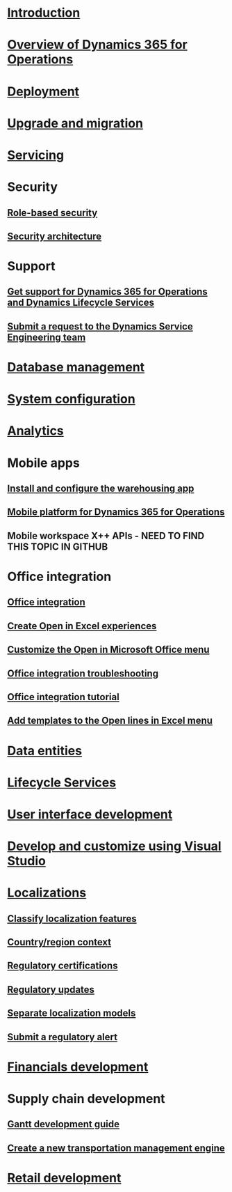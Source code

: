 # [Introduction](index.md)

# [Overview of Dynamics 365 for Operations](get-started/TOC.md)

# [Deployment](deployment/TOC.md)

# [Upgrade and migration](migration-upgrade/TOC.md)

# [Servicing](servicing/TOC.md)

# Security
## [Role-based security](system-administration/role-based-security.md)
## [Security architecture](system-administration/security-architecture.md)

# Support
## [Get support for Dynamics 365 for Operations and Dynamics Lifecycle Services](lifecycle-services/lcs-support.md)
## [Submit a request to the Dynamics Service Engineering team](lifecycle-services/submit-request-dynamics-service-engineering-team.md)

# [Database management](database-management/TOC.md)

# [System configuration](system-administration/TOC.md)

# [Analytics](analytics-bi-reporting/TOC.md)

# Mobile apps
## [Install and configure the warehousing app ](/manufacturing/warehouse-management/install-configure-warehousing-app.md)
## [Mobile platform for Dynamics 365 for Operations](mobile-apps/mobile-platform.md)
## Mobile workspace X++ APIs - NEED TO FIND THIS TOPIC IN GITHUB

# Office integration
## [Office integration](office-integration/office-integration.md)
## [Create Open in Excel experiences](office-integration/office-integration-edit-excel.md)
## [Customize the Open in Microsoft Office menu](office-integration/customize-open-office-menu.md)
## [Office integration troubleshooting](office-integration/office-integration-troubleshooting.md)
## [Office integration tutorial](office-integration/office-integration-tutorial.md)
## [Add templates to the Open lines in Excel menu](user-interface/add-templates-open-lines-excel-menu.md)

# [Data entities](data-entities/TOC.md)

# [Lifecycle Services](lifecycle-services/TOC.md)

# [User interface development](user-interface/TOC.md)

# [Develop and customize using Visual Studio](dev-tools/TOC.md)

# [Localizations](/dynamics365/operations/localizations/country_region?toc=/dynamics365/operations/dynamics365/operations/dev-itpro/toc.json)
## [Classify localization features](localization-solutions/classify-localization-features.md)
## [Country/region context](localization-solutions/apply-country-context.md)
## [Regulatory certifications](localization-solutions/regulatory-certifications.md)
## [Regulatory updates](localization-solutions/regulatory-watch-communication.md)
## [Separate localization models](localization-solutions/separate-models.md)
## [Submit a regulatory alert](localization-solutions/submit-localization-alerts.md)

# [Financials development](financial-dimensions/TOC.md)

# Supply chain development
## [Gantt development guide](user-interface/gantt-development-guide.md)
## [Create a new transportation management engine](/manufacturing/transportation-management/create-new-transportation-management-engine)

# [Retail development](/retail/dynamics365/operations/dev-itpro/TOC)
